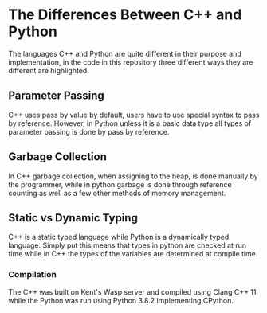# The Differences Between C++ and Python

The languages C++ and Python are quite different in their purpose and implementation, in the code in this repository three different ways they are different are highlighted.

## Parameter Passing
C++ uses pass by value by default, users have to use special syntax to pass by reference. However, in Python unless it is a basic data type all types of parameter passing is done by pass by reference.

## Garbage Collection
In C++ garbage collection, when assigning to the heap, is done manually by the programmer, while in python garbage is done through reference counting as well as a few other methods of memory management.

## Static vs Dynamic Typing
C++ is a static typed language while Python is a dynamically typed language. Simply put this means that types in python are checked at run time while in C++ the types of the variables are determined at compile time.

### Compilation
The C++ was built on Kent's Wasp server and compiled using Clang C++ 11 while the Python was run using Python 3.8.2 implementing CPython.
